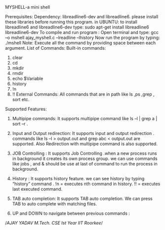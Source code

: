MYSHELL-a mini shell


Prerequisites:
Dependency: libreadline6-dev and libreadline6. please install these libraries before running this program.
in UBUNTU: to install libreadline6 and libreadline6-dev type: 
sudo apt-get install libreadline6 libreadline6-dev
To compile and run program :
Open terminal and type: 
gcc –o mshell ajay_myshell.c –lreadline –lhistory
Now run the program by typing:
./mshell
Note: Execute all the command by providing space between each argument. 
List of Commands:
Built-in commands:
1.	clear
2.	cd
3.	mkdir
4.	rmdir
5.	echo $Variable
6.	history
7.	!n
8.	!!
External Commands:
All commands that are in path like ls ,ps ,grep , sort etc.

Supported Features:
1.	Multipipe commands:
It supports multipipe command like ls –l | grep a | sort –r .
2.	Input and Output redirection:
It supports input and output redirection . commands like 
ls –l > output.out and grep abc < output.out are supported.
Also Redirection with multipipe command is also supported.
3.	JOB Controlling :
It supports Job Controlling .when a new process runs in background it creates its own process group.
we can use commands like 
jobs , and & should be use at last of command to run the process in background.

4.	History :
It supports history feature. we can see history by typing “history” command .
!n = executes nth command in history.
!! = executes last executed command.
5.	TAB auto completion:
It supports TAB auto completion. We can press TAB to auto complete with matching files.
6.	UP and DOWN to navigate between previous commands :

/*AJAY YADAV M.Tech. CSE Ist Year IIT Roorkee*/
